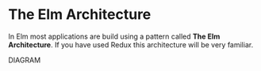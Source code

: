 # The Elm Architecture

In Elm most applications are build using a pattern called **The Elm Architecture**. If you have used Redux this architecture will be very familiar.

DIAGRAM

